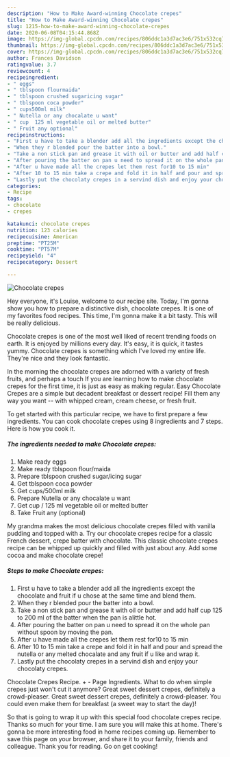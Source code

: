 ```yaml
---
description: "How to Make Award-winning Chocolate crepes"
title: "How to Make Award-winning Chocolate crepes"
slug: 1215-how-to-make-award-winning-chocolate-crepes
date: 2020-06-08T04:15:44.868Z
image: https://img-global.cpcdn.com/recipes/806ddc1a3d7ac3e6/751x532cq70/chocolate-crepes-recipe-main-photo.jpg
thumbnail: https://img-global.cpcdn.com/recipes/806ddc1a3d7ac3e6/751x532cq70/chocolate-crepes-recipe-main-photo.jpg
cover: https://img-global.cpcdn.com/recipes/806ddc1a3d7ac3e6/751x532cq70/chocolate-crepes-recipe-main-photo.jpg
author: Frances Davidson
ratingvalue: 3.7
reviewcount: 4
recipeingredient:
- " eggs"
- " tblspoon flourmaida"
- " tblspoon crushed sugaricing sugar"
- " tblspoon coca powder"
- " cups500ml milk"
- " Nutella or any chocalate u want"
- " cup  125 ml vegetable oil or melted butter"
- " Fruit any optional"
recipeinstructions:
- "First u have to take a blender add all the ingredients except the chocolate and fruit if u chose at the same time and blend them."
- "When they r blended pour the batter into a bowl."
- "Take a non stick pan and grease it with oil or butter and add half cup 125 to 200 ml of the batter when the pan is alittle hot."
- "After pouring the batter on pan u need to spread it on the whole pan without spoon by moving the pan."
- "After u have made all the crepes let them rest for10 to 15 min"
- "After 10 to 15 min take a crepe and fold it in half and pour and spread the nutella or any melted chocalate and any fruit if u like and wrap it."
- "Lastly put the chocolaty crepes in a servind dish and enjoy your chocolaty crepes."
categories:
- Recipe
tags:
- chocolate
- crepes

katakunci: chocolate crepes 
nutrition: 123 calories
recipecuisine: American
preptime: "PT25M"
cooktime: "PT57M"
recipeyield: "4"
recipecategory: Dessert

---
```



![Chocolate crepes](https://img-global.cpcdn.com/recipes/806ddc1a3d7ac3e6/751x532cq70/chocolate-crepes-recipe-main-photo.jpg)

Hey everyone, it's Louise, welcome to our recipe site. Today, I'm gonna show you how to prepare a distinctive dish, chocolate crepes. It is one of my favorites food recipes. This time, I'm gonna make it a bit tasty. This will be really delicious.

Chocolate crepes is one of the most well liked of recent trending foods on earth. It is enjoyed by millions every day. It's easy, it is quick, it tastes yummy. Chocolate crepes is something which I've loved my entire life. They're nice and they look fantastic.

In the morning the chocolate crepes are adorned with a variety of fresh fruits, and perhaps a touch If you are learning how to make chocolate crepes for the first time, it is just as easy as making regular. Easy Chocolate Crepes are a simple but decadent breakfast or dessert recipe! Fill them any way you want -- with whipped cream, cream cheese, or fresh fruit.


To get started with this particular recipe, we have to first prepare a few ingredients. You can cook chocolate crepes using 8 ingredients and 7 steps. Here is how you cook it.

<!--inarticleads1-->

##### The ingredients needed to make Chocolate crepes:

1. Make ready  eggs
1. Make ready  tblspoon flour/maida
1. Prepare  tblspoon crushed sugar/icing sugar
1. Get  tblspoon coca powder
1. Get  cups/500ml milk
1. Prepare  Nutella or any chocalate u want
1. Get  cup / 125 ml vegetable oil or melted butter
1. Take  Fruit any (optional)


My grandma makes the most delicious chocolate crepes filled with vanilla pudding and topped with a. Try our chocolate crepes recipe for a classic French dessert, crepe batter with chocolate. This classic chocolate crepes recipe can be whipped up quickly and filled with just about any. Add some cocoa and make chocolate crepe! 

<!--inarticleads2-->

##### Steps to make Chocolate crepes:

1. First u have to take a blender add all the ingredients except the chocolate and fruit if u chose at the same time and blend them.
1. When they r blended pour the batter into a bowl.
1. Take a non stick pan and grease it with oil or butter and add half cup 125 to 200 ml of the batter when the pan is alittle hot.
1. After pouring the batter on pan u need to spread it on the whole pan without spoon by moving the pan.
1. After u have made all the crepes let them rest for10 to 15 min
1. After 10 to 15 min take a crepe and fold it in half and pour and spread the nutella or any melted chocalate and any fruit if u like and wrap it.
1. Lastly put the chocolaty crepes in a servind dish and enjoy your chocolaty crepes.


Chocolate Crepes Recipe. + - Page Ingredients. What to do when simple crepes just won&#39;t cut it anymore? Great sweet dessert crepes, definitely a crowd-pleaser. Great sweet dessert crepes, definitely a crowd-pleaser. You could even make them for breakfast (a sweet way to start the day)! 

So that is going to wrap it up with this special food chocolate crepes recipe. Thanks so much for your time. I am sure you will make this at home. There's gonna be more interesting food in home recipes coming up. Remember to save this page on your browser, and share it to your family, friends and colleague. Thank you for reading. Go on get cooking!
